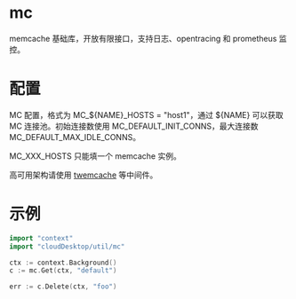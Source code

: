 # mc

memcache 基础库，开放有限接口，支持日志、opentracing 和 prometheus 监控。

# 配置

MC 配置，格式为 MC_${NAME}_HOSTS = "host1"，通过 ${NAME} 可以获取 MC 连接池。初始连接数使用 MC_DEFAULT_INIT_CONNS，最大连接数 MC_DEFAULT_MAX_IDLE_CONNS。

MC_XXX_HOSTS 只能填一个 memcache 实例。

高可用架构请使用 [twemcache](https://github.com/twitter/twemcache) 等中间件。

# 示例
```go
import "context"
import "cloudDesktop/util/mc"

ctx := context.Background()
c := mc.Get(ctx, "default")

err := c.Delete(ctx, "foo")
```
